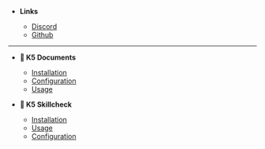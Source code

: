 - **Links**

  - [Discord](https://discord.com/invite/WmANgpdrgZ)
  - [Github](https://github.com/kac5a)

---

- **📄 K5 Documents**

  - [Installation](k5documents/installation.md)
  - [Configuration](k5documents/configuration.md)
  - [Usage](k5documents/usage.md)

- **🔐 K5 Skillcheck**

  - [Installation](k5skillcheck/installation.md)
  - [Usage](k5skillcheck/usage.md)
  - [Configuration](k5skillcheck/configuration.md)
